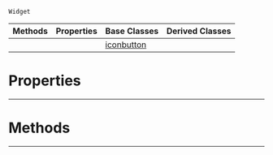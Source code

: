  `Widget`

|Methods|Properties|Base Classes|Derived Classes|
|---|---|---|---|
| | |[iconbutton](iconbutton.md)| |


 #  Properties


---  
 #  Methods


---  
 

 